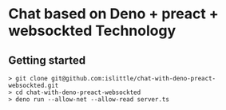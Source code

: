<!--
 * @Author: wangfeng
 * @Date: 2020-05-10 23:47:26
 * @LastAuthor: wangfeng
 * @lastTime: 2021-03-24 11:20:59
-->
# Chat based on Deno + preact + websockted Technology

## Getting started

```
> git clone git@github.com:islittle/chat-with-deno-preact-websockted.git
> cd chat-with-deno-preact-websockted
> deno run --allow-net --allow-read server.ts
```
